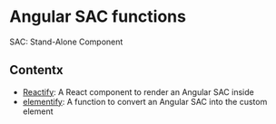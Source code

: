 # Angular SAC functions

SAC: Stand-Alone Component

## Contentx

- [Reactify](./projects/reactify/): A React component to render an Angular SAC inside
- [elementify](./projects/elementify/): A function to convert an Angular SAC into the custom element
